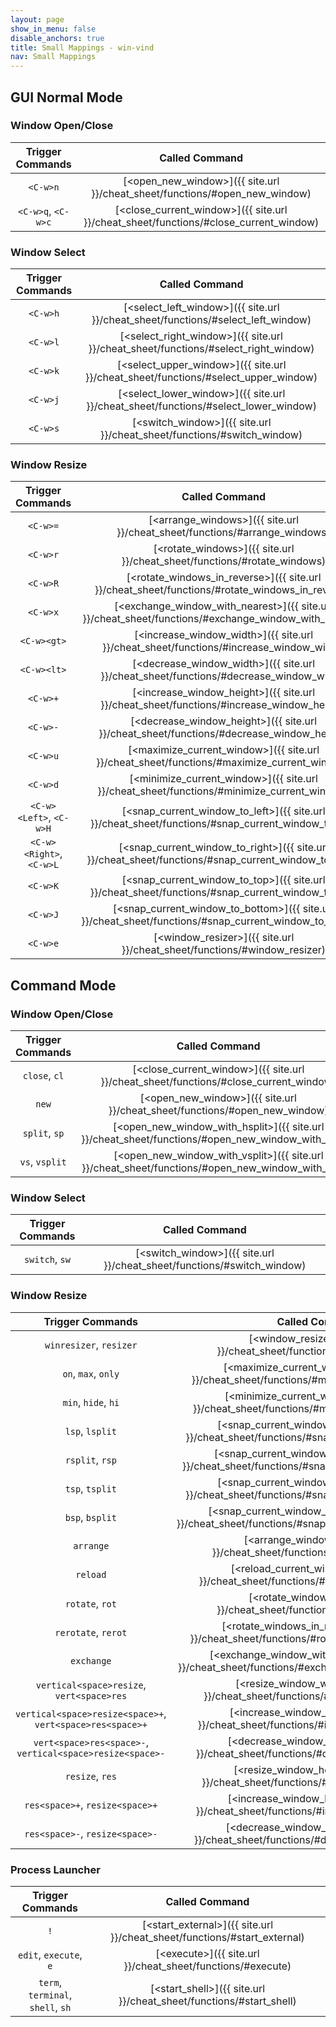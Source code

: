 ```yaml
---
layout: page
show_in_menu: false
disable_anchors: true
title: Small Mappings - win-vind
nav: Small Mappings
---
```


## GUI Normal Mode

### Window Open/Close

|**Trigger Commands**|**Called Command**|
|:---:|:---:|
|`<C-w>n`|[\<open_new_window\>]({{ site.url }}/cheat_sheet/functions/#open_new_window)|
|`<C-w>q`, `<C-w>c`|[\<close_current_window\>]({{ site.url }}/cheat_sheet/functions/#close_current_window)|

### Window Select

|**Trigger Commands**|**Called Command**|
|:---:|:---:|
|`<C-w>h`|[\<select_left_window\>]({{ site.url }}/cheat_sheet/functions/#select_left_window)|
|`<C-w>l`|[\<select_right_window\>]({{ site.url }}/cheat_sheet/functions/#select_right_window)|
|`<C-w>k`|[\<select_upper_window\>]({{ site.url }}/cheat_sheet/functions/#select_upper_window)|
|`<C-w>j`|[\<select_lower_window\>]({{ site.url }}/cheat_sheet/functions/#select_lower_window)|
|`<C-w>s`|[\<switch_window\>]({{ site.url }}/cheat_sheet/functions/#switch_window)|

### Window Resize

|**Trigger Commands**|**Called Command**|
|:---:|:---:|
|`<C-w>=`|[\<arrange_windows\>]({{ site.url }}/cheat_sheet/functions/#arrange_windows)|
|`<C-w>r`|[\<rotate_windows\>]({{ site.url }}/cheat_sheet/functions/#rotate_windows)|
|`<C-w>R`|[\<rotate_windows_in_reverse\>]({{ site.url }}/cheat_sheet/functions/#rotate_windows_in_reverse)|
|`<C-w>x`|[\<exchange_window_with_nearest\>]({{ site.url }}/cheat_sheet/functions/#exchange_window_with_nearest)|
|`<C-w><gt>`|[\<increase_window_width\>]({{ site.url }}/cheat_sheet/functions/#increase_window_width)|
|`<C-w><lt>`|[\<decrease_window_width\>]({{ site.url }}/cheat_sheet/functions/#decrease_window_width)|
|`<C-w>+`|[\<increase_window_height\>]({{ site.url }}/cheat_sheet/functions/#increase_window_height)|
|`<C-w>-`|[\<decrease_window_height\>]({{ site.url }}/cheat_sheet/functions/#decrease_window_height)|
|`<C-w>u`|[\<maximize_current_window\>]({{ site.url }}/cheat_sheet/functions/#maximize_current_window)|
|`<C-w>d`|[\<minimize_current_window\>]({{ site.url }}/cheat_sheet/functions/#minimize_current_window)|
|`<C-w><Left>`, `<C-w>H`|[\<snap_current_window_to_left\>]({{ site.url }}/cheat_sheet/functions/#snap_current_window_to_left)|
|`<C-w><Right>`, `<C-w>L`|[\<snap_current_window_to_right\>]({{ site.url }}/cheat_sheet/functions/#snap_current_window_to_right)|
|`<C-w>K`|[\<snap_current_window_to_top\>]({{ site.url }}/cheat_sheet/functions/#snap_current_window_to_top)|
|`<C-w>J`|[\<snap_current_window_to_bottom\>]({{ site.url }}/cheat_sheet/functions/#snap_current_window_to_bottom)|
|`<C-w>e`|[\<window_resizer\>]({{ site.url }}/cheat_sheet/functions/#window_resizer)|

## Command Mode

### Window Open/Close

|**Trigger Commands**|**Called Command**|
|:---:|:---:|
|`close`, `cl`|[\<close_current_window\>]({{ site.url }}/cheat_sheet/functions/#close_current_window)|
|`new`|[\<open_new_window\>]({{ site.url }}/cheat_sheet/functions/#open_new_window)|
|`split`, `sp`|[\<open_new_window_with_hsplit\>]({{ site.url }}/cheat_sheet/functions/#open_new_window_with_hsplit)|
|`vs`, `vsplit`|[\<open_new_window_with_vsplit\>]({{ site.url }}/cheat_sheet/functions/#open_new_window_with_vsplit)|

### Window Select

|**Trigger Commands**|**Called Command**|
|:---:|:---:|
|`switch`, `sw`|[\<switch_window\>]({{ site.url }}/cheat_sheet/functions/#switch_window)|

### Window Resize

|**Trigger Commands**|**Called Command**|
|:---:|:---:|
|`winresizer`, `resizer`|[\<window_resizer\>]({{ site.url }}/cheat_sheet/functions/#window_resizer)|
|`on`, `max`, `only`|[\<maximize_current_window\>]({{ site.url }}/cheat_sheet/functions/#maximize_current_window)|
|`min`, `hide`, `hi`|[\<minimize_current_window\>]({{ site.url }}/cheat_sheet/functions/#minimize_current_window)|
|`lsp`, `lsplit`|[\<snap_current_window_to_left\>]({{ site.url }}/cheat_sheet/functions/#snap_current_window_to_left)|
|`rsplit`, `rsp`|[\<snap_current_window_to_right\>]({{ site.url }}/cheat_sheet/functions/#snap_current_window_to_right)|
|`tsp`, `tsplit`|[\<snap_current_window_to_top\>]({{ site.url }}/cheat_sheet/functions/#snap_current_window_to_top)|
|`bsp`, `bsplit`|[\<snap_current_window_to_bottom\>]({{ site.url }}/cheat_sheet/functions/#snap_current_window_to_bottom)|
|`arrange`|[\<arrange_windows\>]({{ site.url }}/cheat_sheet/functions/#arrange_windows)|
|`reload`|[\<reload_current_window\>]({{ site.url }}/cheat_sheet/functions/#reload_current_window)|
|`rotate`, `rot`|[\<rotate_windows\>]({{ site.url }}/cheat_sheet/functions/#rotate_windows)|
|`rerotate`, `rerot`|[\<rotate_windows_in_reverse\>]({{ site.url }}/cheat_sheet/functions/#rotate_windows_in_reverse)|
|`exchange`|[\<exchange_window_with_nearest\>]({{ site.url }}/cheat_sheet/functions/#exchange_window_with_nearest)|
|`vertical<space>resize`, `vert<space>res`|[\<resize_window_width\>]({{ site.url }}/cheat_sheet/functions/#resize_window_width)|
|`vertical<space>resize<space>+`, `vert<space>res<space>+`|[\<increase_window_width\>]({{ site.url }}/cheat_sheet/functions/#increase_window_width)|
|`vert<space>res<space>-`, `vertical<space>resize<space>-`|[\<decrease_window_width\>]({{ site.url }}/cheat_sheet/functions/#decrease_window_width)|
|`resize`, `res`|[\<resize_window_height\>]({{ site.url }}/cheat_sheet/functions/#resize_window_height)|
|`res<space>+`, `resize<space>+`|[\<increase_window_height\>]({{ site.url }}/cheat_sheet/functions/#increase_window_height)|
|`res<space>-`, `resize<space>-`|[\<decrease_window_height\>]({{ site.url }}/cheat_sheet/functions/#decrease_window_height)|

### Process Launcher

|**Trigger Commands**|**Called Command**|
|:---:|:---:|
|`!`|[\<start_external\>]({{ site.url }}/cheat_sheet/functions/#start_external)|
|`edit`, `execute`, `e`|[\<execute\>]({{ site.url }}/cheat_sheet/functions/#execute)|
|`term`, `terminal`, `shell`, `sh`|[\<start_shell\>]({{ site.url }}/cheat_sheet/functions/#start_shell)|

<br>
<br>
<br>
<br>
